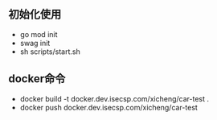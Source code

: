 ## 初始化使用
* go mod init 
* swag init  
* sh scripts/start.sh


## docker命令
* docker build -t docker.dev.isecsp.com/xicheng/car-test .
* docker push docker.dev.isecsp.com/xicheng/car-test

